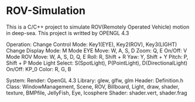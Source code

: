 # ROV-Simulation

This is a C/C++ project to simulate ROV(Remotely Operated Vehicle) motion in deep-sea.
This project is writted by OPENGL 4.3

Operation:
  Change Control Mode: Key1(EYE), Key2(ROV), Key3(LIGHT)
  Change Display Mode: M
  Mode EYE
    Move: W, A, S, D				Zoom: Q, E
    On/Off: V
  Mode ROV
    Move: W, A, S, D, Q, E		Roll: R, Shift + R
    Yaw: Y, Shift + Y				Pitch: P, Shift + P
  Mode Light
    Select: S(SpotLight), P(PointLight), D(DirectionalLight)
    On/Off: KP_0				Color: R, G, B

System:
  Render: OpenGL 4.3
  Library: glew, glfw, glm
  Header: Definition.h
  Class: WindowManagement, Scene, ROV, Billboard, Light, draw, 
          shader, texture, BMPfile, JellyFish, Eye, Icosphere
  Shader: shader.vert, shader.frag
